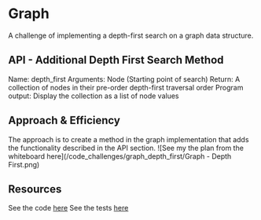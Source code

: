 # Graph

A challenge of implementing a depth-first search on a graph data structure.

## API - Additional Depth First Search Method

Name: depth_first
Arguments: Node (Starting point of search)
Return: A collection of nodes in their pre-order depth-first traversal order
Program output: Display the collection as a list of node values

## Approach & Efficiency

The approach is to create a method in the graph implementation that adds the functionality described in the API section.
![See my the plan from the whiteboard here](/code_challenges/graph_depth_first/Graph - Depth First.png)

## Resources

See the code [here](/code_challenges/graph_depth_first/graph.py)
See the tests [here](/code_challenges/graph_depth_first/test_graph_depth_first.py)
